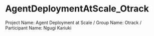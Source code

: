 # AgentDeploymentAtScale_Otrack
Project Name: Agent Deployment at Scale / Group Name: Otrack / Participant Name: Ngugi Kariuki
